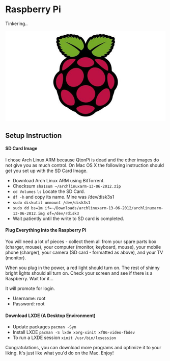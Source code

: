 Raspberry Pi
============

Tinkering..

![raspberrypi jpeg](https://github.com/janewang/RaspberryPi/blob/master/raspberrypi.jpeg)

## Setup Instruction

#### SD Card Image
I chose Arch Linux ARM because QtonPi is dead and the other images do not give you as much control. On Mac OS X the following instruction should get you set up with the SD Card Image.

- Download Arch Linux ARM using BitTorrent.
- Checksum `sha1sum ~/archlinuxarm-13-06-2012.zip`
- `cd Volumes` `ls` Locate the SD Card.
- `df -h` and copy its name. Mine was /dev/disk3s1
- `sudo diskutil unmount /dev/disk3s1`
- `sudo dd bs=1m if=~/Downloads/archlinuxarm-13-06-2012/archlinuxarm-13-06-2012.img of=/dev/rdisk3`
- Wait patiently until the write to SD card is completed.

#### Plug Everything into the Raspberry Pi
You will need a lot of pieces - collect them all from your spare parts box (charger, mouse), your computer (monitor, keyboard, mouse), your mobile phone (charger), your camera (SD card - formatted as above), and your TV (monitor).

When you plug in the power, a red light should turn on. The rest of shinny bright lights should all turn on. Check your screen and see if there is a Raspberry. Wait for it...

It will promote for login.
- Username: root
- Password: root

#### Download LXDE (A Desktop Environment)
- Update packages `pacman -Syn`
- Install LXDE `pacman -S lxde xorg-xinit xf86-video-fbdev`
- To run a LXDE session `xinit /usr/bin/lxsession`

Congratulations, you can download more programs and optimize it to your liking. It's just like what you'd do on the Mac. Enjoy!